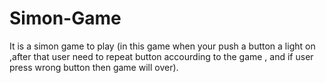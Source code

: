 # Simon-Game
It is a simon game to play (in this game when your push a button a light on ,after that user need to repeat  button accourding to the game , and if user press wrong button then game will over).
